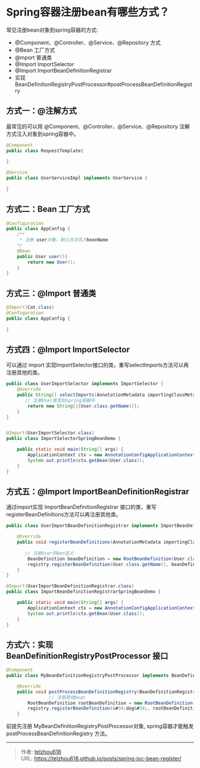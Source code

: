 # Spring容器注册bean有哪些方式？

常见注册bean对象到spring容器的方式:

- @Component、@Controller、@Service、@Repository 方式
- @Bean 工厂方式
- @mport 普通类
- @Import ImportSelector
- @Import ImportBeanDefinitionRegistrar
- 实现 BeanDefinitionRegistryPostProcessor#postProcessBeanDefinitionRegistry

## 方式一：@注解方式

最常见的可以用 @Component、@Controller、@Service、@Repository 注解方式注入对象到spring容器中。

```java
@Component
public class RequestTemplate{
  
}
```

```java
@Service
public class UserServiceImpl implements UserService {
  
}
```

## 方式二：Bean 工厂方式

```java
@Configuration
public class AppConfig {
    /**
     * 注册 user对象，默认方法名为beanName
    */
    @Bean
    public User user(){
        return new User();
    }
}
```

## 方式三：@Import  普通类

```java
@Import(Cat.class)
@Configuration
public class AppConfig {
    
}
```

## 方式四：@Import ImportSelector 

可以通过 import 实现ImportSelector接口的类，重写selectImports方法可以再注册其他的类。

```java
public class UserImportSelector implements ImportSelector {
    @Override
    public String[] selectImports(AnnotationMetadata importingClassMetadata) {
       // 注册User类型到spring容器中
        return new String[]{User.class.getName()};
    }
}
```

```java

@Import(UserImportSelector.class)
public class ImportSelectorSpringBeanDemo {

    public static void main(String[] args) {
        ApplicationContext ctx = new AnnotationConfigApplicationContext(ImportSelectorSpringBeanDemo.class);
        System.out.println(ctx.getBean(User.class));
    }
}
```

## 方式五：@Import ImportBeanDefinitionRegistrar

通过import实现 ImportBeanDefinitionRegistrar 接口的类，重写registerBeanDefinitions方法可以再注册其他类。

```java
public class UserImportBeanDefinitionRegistrar implements ImportBeanDefinitionRegistrar {

    @Override
    public void registerBeanDefinitions(AnnotationMetadata importingClassMetadata, BeanDefinitionRegistry registry) {
				
       // 注册User的ben定义
        BeanDefinition beanDefinition = new RootBeanDefinition(User.class);
        registry.registerBeanDefinition(User.class.getName(), beanDefinition);
    }
}
```

```java
@Import(UserImportBeanDefinitionRegistrar.class)
public class ImportBeanDefinitionRegistrarSpringBeanDemo {

    public static void main(String[] args) {
        ApplicationContext ctx = new AnnotationConfigApplicationContext(ImportBeanDefinitionRegistrarSpringBeanDemo.class);
        System.out.println(ctx.getBean(User.class));
    }
}
```

## 方式六：实现 BeanDefinitionRegistryPostProcessor 接口

```java
@Component
public class MyBeanDefinitionRegistryPostProcessor implements BeanDefinitionRegistryPostProcessor {

    @Override
    public void postProcessBeanDefinitionRegistry(BeanDefinitionRegistry registry) throws BeansException {
				// 注册其他bean
        RootBeanDefinition rootBeanDefinition = new RootBeanDefinition(Dog.class);
        registry.registerBeanDefinition(&#34;dog&#34;, rootBeanDefinition);
    }

```

前提先注册 MyBeanDefinitionRegistryPostProcessor对象, spring容器才能触发 postProcessBeanDefinitionRegistry 方法。

---

> 作者: [telzhou618](https://github.com/telzhou618)  
> URL: https://telzhou618.github.io/posts/spring-ioc-bean-register/  


